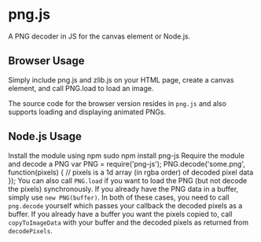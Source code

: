 png.js
======
A PNG decoder in JS for the canvas element or Node.js.
## Browser Usage
Simply include png.js and zlib.js on your HTML page, create a canvas element, and call PNG.load to load an image.
<canvas></canvas>
<script src="zlib.js"></script>
<script src="png.js"></script>
<script>
var canvas = document.getElementsByTagName('canvas')[0];
PNG.load('some.png', canvas);
</script>
The source code for the browser version resides in `png.js` and also supports loading and displaying animated PNGs.
## Node.js Usage
Install the module using npm
sudo npm install png-js
Require the module and decode a PNG
var PNG = require('png-js');
PNG.decode('some.png', function(pixels) {
// pixels is a 1d array (in rgba order) of decoded pixel data
});
You can also call `PNG.load` if you want to load the PNG (but not decode the pixels) synchronously. If you already
have the PNG data in a buffer, simply use `new PNG(buffer)`. In both of these cases, you need to call `png.decode`
yourself which passes your callback the decoded pixels as a buffer. If you already have a buffer you want the pixels
copied to, call `copyToImageData` with your buffer and the decoded pixels as returned from `decodePixels`.
